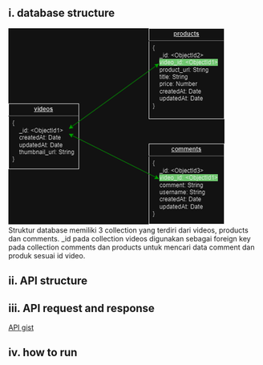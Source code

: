 ## i. database structure
![db structure](https://github.com/axlgtm/tokopedia_play/blob/f036ed533862f0a06a7567ff6b7b5b1522c1ffef/db.png) <br>
Struktur database memiliki 3 collection yang terdiri dari videos, products dan comments. _id pada collection videos digunakan sebagai foreign key pada collection comments dan products untuk mencari data comment dan produk sesuai id video.
<br>

## ii. API structure
## iii. API request and response
<a href="https://gist.github.com/axlgtm/433e5ad4eb6b3258fed8f06f7f1ca439">API gist</a>
## iv. how to run

